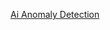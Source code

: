 [Ai Anomaly Detection](https://www.restack.io/p/ai-anomaly-detection-answer-llama-2-dataset-cat-ai)
